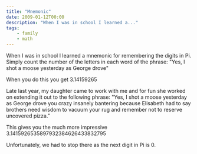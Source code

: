 ```yaml
---
title: "Mnemonic"
date: 2009-01-12T00:00
description: "When I was in school I learned a..."
tags: 
    - family
    - math
---
```



When I was in school I learned a mnemonic for remembering the digits in Pi. Simply count the number of the letters in each word of the phrase: "Yes, I shot a moose yesterday as George drove"

When you do this you get 3.14159265

Late last year, my daughter came to work with me and for fun she worked on extending it out to the following phrase: "Yes, I shot a moose yesterday as George drove you crazy insanely bantering because Elisabeth had to say brothers need wisdom to vacuum your rug and remember not to reserve uncovered pizza."

This gives you the much more impressive 3.1415926535897932384626433832795

Unfortunately, we had to stop there as the next digit in Pi is 0.

